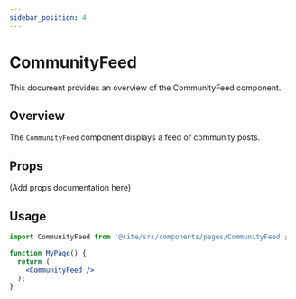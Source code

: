 ```yaml
---
sidebar_position: 4
---
```


# CommunityFeed

This document provides an overview of the CommunityFeed component.

## Overview

The `CommunityFeed` component displays a feed of community posts.

## Props

(Add props documentation here)

## Usage

```jsx
import CommunityFeed from '@site/src/components/pages/CommunityFeed';

function MyPage() {
  return (
    <CommunityFeed />
  );
}
```
